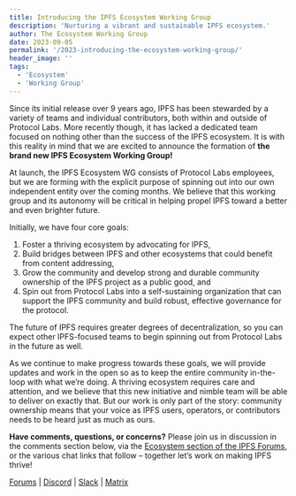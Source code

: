 ```yaml
---
title: Introducing the IPFS Ecosystem Working Group
description: 'Nurturing a vibrant and sustainable IPFS ecosystem.'
author: The Ecosystem Working Group
date: 2023-09-05
permalink: '/2023-introducing-the-ecosystem-working-group/'
header_image: ''
tags:
  - 'Ecosystem'
  - 'Working Group'
---
```


Since its initial release over 9 years ago, IPFS has been stewarded by a variety of teams and individual contributors, both within and outside of Protocol Labs. More recently though, it has lacked a dedicated team focused on nothing other than the success of the IPFS ecosystem. It is with this reality in mind that we are excited to announce the formation of **the brand new IPFS Ecosystem Working Group!**

At launch, the IPFS Ecosystem WG consists of Protocol Labs employees, but we are forming with the explicit purpose of spinning out into our own independent entity over the coming months. We believe that this working group and its autonomy will be critical in helping propel IPFS toward a better and even brighter future. 

Initially, we have four core goals:

1. Foster a thriving ecosystem by advocating for IPFS,
2. Build bridges between IPFS and other ecosystems that could benefit from content addressing,
3. Grow the community and develop strong and durable community ownership of the IPFS project as a public good, and
4. Spin out from Protocol Labs into a self-sustaining organization that can support the IPFS community and build robust, effective governance for the protocol.

The future of IPFS requires greater degrees of decentralization, so you can expect other IPFS-focused teams to begin spinning out from Protocol Labs in the future as well. 

As we continue to make progress towards these goals, we will provide updates and work in the open so as to keep the entire community in-the-loop with what we’re doing. A thriving ecosystem requires care and attention, and we believe that this new initiative and nimble team will be able to deliver on exactly that. But our work is only part of the story: community ownership means that your voice as IPFS users, operators, or contributors needs to be heard just as much as ours. 

**Have comments, questions, or concerns?** Please join us in discussion in the comments section below, via the [Ecosystem section of the IPFS Forums](https://discuss.ipfs.tech/c/communities/ecosystem/15), or the various chat links that follow – together let’s work on making IPFS thrive!

[Forums](https://discuss.ipfs.tech/c/communities/ecosystem/15) | [Discord](https://discord.com/channels/806902334369824788/1146489977174233098) | [Slack](https://filecoinproject.slack.com/archives/C05PGBP697E) | [Matrix](https://app.element.io/#/room/#ipfs-ecosystem:ipfs.io)
